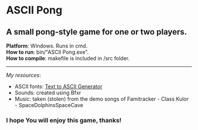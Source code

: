 ﻿# ASCII Pong
## A small pong-style game for one or two players.  

**Platform**: Windows. Runs in cmd.  
**How to run**: bin/"ASCII Pong.exe".  
**How to compile**: makefile is included in /src folder.  

---

*My resources*:
- ASCII fonts: [Text to ASCII Generator](patorjk.com/software/taag/)
- Sounds: created using Bfxr
- Music: taken (stolen) from the demo songs of Famitracker - Class Kulor - SpaceDolphinsSpaceCave  

### I hope You will enjoy this game, thanks!
